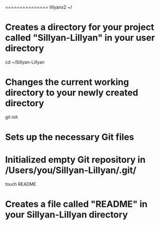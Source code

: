 
===============
lillyanx2 ~/
# Creates a directory for your project called "Sillyan-Lillyan" in your user directory

cd ~/Sillyan-Lillyan
# Changes the current working directory to your newly created directory

git init
# Sets up the necessary Git files
# Initialized empty Git repository in /Users/you/Sillyan-Lillyan/.git/

touch README
# Creates a file called "README" in your Sillyan-Lillyan directory

